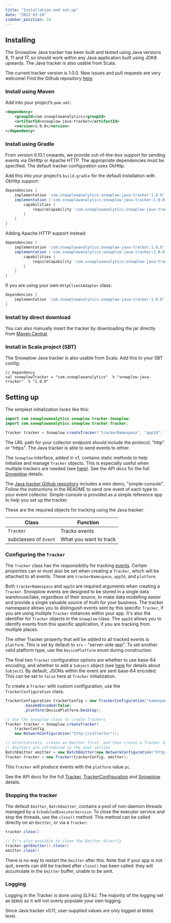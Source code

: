 ```yaml
---
title: "Installation and set-up"
date: "2022-03-24"
sidebar_position: 10
---
```


## Installing

The Snowplow Java tracker has been built and tested using Java versions 8, 11 and 17, so should work within any Java application built using JDK8 upwards. The Java tracker is also usable from Scala. 

The current tracker version is 1.0.0. New issues and pull requests are very welcome! Find the Github repository [here](https://github.com/snowplow/snowplow-java-tracker).  

### Install using Maven
Add into your project’s `pom.xml`:
```xml
<dependency>
    <groupId>com.snowplowanalytics</groupId>
    <artifactId>snowplow-java-tracker</artifactId>
    <version>1.0.0</version>
</dependency>
```
### Install using Gradle
From version 0.10.1 onwards, we provide out-of-the-box support for sending events via OkHttp or Apache HTTP. The appropriate dependencies must be specified. The default tracker configuration uses OkHttp.  

Add this into your project’s `build.gradle` for the default installation with OkHttp support:
```groovy
dependencies {
    implementation 'com.snowplowanalytics:snowplow-java-tracker:1.0.0'
    implementation ('com.snowplowanalytics:snowplow-java-tracker:1.0.0') {
        capabilities {
            requireCapability 'com.snowplowanalytics:snowplow-java-tracker-okhttp-support'
        }
    }
}
```
Adding Apache HTTP support instead:
```groovy
dependencies {
    implementation 'com.snowplowanalytics:snowplow-java-tracker:1.0.0'
    implementation ('com.snowplowanalytics:snowplow-java-tracker:1.0.0') {
        capabilities {
            requireCapability 'com.snowplowanalytics:snowplow-java-tracker-apachehttp-support'
        }
    }
}
```

If you are using your own `HttpClientAdapter` class:
```groovy
dependencies {
    implementation 'com.snowplowanalytics:snowplow-java-tracker:1.0.0'
}
```

### Install by direct download
You can also manually insert the tracker by downloading the jar directly from [Maven Central](https://search.maven.org/search?q=a:snowplow-java-tracker).

### Install in Scala project (SBT)
The Snowplow Java tracker is also usable from Scala. Add this to your SBT config:
```
// Dependency
val snowplowTracker = "com.snowplowanalytics"  % "snowplow-java-tracker"  % "1.0.0"
```

## Setting up

The simplest initialization looks like this:
```java
import com.snowplowanalytics.snowplow.tracker.Snowplow;
import com.snowplowanalytics.snowplow.tracker.Tracker;

Tracker tracker = Snowplow.createTracker("trackerNamespace", "appId", "http://collectorEndpoint");
```
The URL path for your collector endpoint should include the protocol, "http" or "https". The Java tracker is able to send events to either.  

The `Snowplow` interface, added in v1, contains static methods to help initialise and manage `Tracker` objects. This is especially useful when multiple trackers are needed (see [here](/docs/collecting-data/collecting-from-own-applications/java-tracker/using-multiple-trackers/index.md)). See the API docs for the full [Snowplow](https://snowplow.github.io/snowplow-java-tracker/index.html?com/snowplowanalytics/snowplow/tracker/Snowplow.html) details.

The [Java tracker Github repository](https://github.com/snowplow/snowplow-java-tracker) includes a mini demo, "simple-console". Follow the instructions in the README to send one event of each type to your event collector. Simple-console is provided as a simple reference app to help you set up the tracker.

These are the required objects for tracking using the Java tracker:

| Class                 | Function               |
|-----------------------|------------------------|
| `Tracker`             | Tracks events          |
| subclasses of `Event` | What you want to track |

### Configuring the `Tracker`

The `Tracker` class has the responsibility for tracking [events](/docs/collecting-data/collecting-from-own-applications/java-tracker/tracking-events/index.md). Certain properties can or must also be set when creating a `Tracker`, which will be attached to all events. These are `trackerNamespace`, `appId`, and `platform`.

Both `trackerNamespace` and `appId` are required arguments when creating a `Tracker`. Snowplow events are designed to be stored in a single data warehouse/lake, regardless of their source, to make data modelling easier and provide a single valuable source of truth for your business. The tracker namespace allows you to distinguish events sent by this specific `Tracker`, if you are using multiple `Tracker` instances within your app. It's also the identifier for `Tracker` objects in the `Snowplow` class. The `appId` allows you to identify events from this specific application, if you are tracking from multiple places. 

The other Tracker property that will be added to all tracked events is `platform`. This is set by default to `srv` - "server-side app". To set another valid platform type, use the `DevicePlatform` enum during construction.

The final two `Tracker` configuration options are whether to use base-64 encoding, and whether to add a `Subject` object (see [here](/docs/collecting-data/collecting-from-own-applications/java-tracker/tracking-specific-client-side-properties/index.md) for details about `Subject`). By default, JSONs within the event are sent base-64 encoded. This can be set to `false` here at `Tracker` initialization.

To create a `Tracker` with custom configuration, use the `TrackerConfiguration` class. 
```java
TrackerConfiguration trackerConfig = new TrackerConfiguration("namespace", "appId")
        .base64Encoded(false)
        .platform(DevicePlatform.Desktop);

// Use the Snowplow class to create Trackers
Tracker tracker = Snowplow.createTracker(
    trackerConfig,
    new NetworkConfiguration("http://collector"));

// Alternatively, create an Emitter first, and then create a Tracker directly
// Emitters are introduced in the next section
BatchEmitter emitter = new BatchEmitter(new NetworkConfiguration("http://collector"));
Tracker tracker = new Tracker(trackerConfig, emitter);
```
This `Tracker` will produce events with the `platform` value `pc`.

See the API docs for the full [Tracker](https://snowplow.github.io/snowplow-java-tracker/index.html?com/snowplowanalytics/snowplow/tracker/Tracker.html), [TrackerConfiguration](https://snowplow.github.io/snowplow-java-tracker/index.html?com/snowplowanalytics/snowplow/tracker/configuration/TrackerConfiguration.html) and [Snowplow](https://snowplow.github.io/snowplow-java-tracker/index.html?com/snowplowanalytics/snowplow/tracker/Snowplow.html) details.

### Stopping the tracker

The default `Emitter`, `BatchEmitter`, contains a pool of non-daemon threads managed by a `ScheduledExecutorService`. To close the executor service and stop the threads, use the `close()` method. This method can be called directly on an `Emitter`, or via a `Tracker`:

```java
tracker.close()

// It's also possible to close the Emitter directly
tracker.getEmitter().close()
emitter.close()
```

There is no way to restart the `Emitter` after this. Note that if your app is not quit, events can still be tracked after `close()` has been called: they will accumulate in the `Emitter` buffer, unable to be sent.

### Logging

Logging in the Tracker is done using SLF4J. The majority of the logging set as `DEBUG` so it will not overly populate your own logging.

Since Java tracker v0.11, user-supplied values are only logged at `DEBUG` level.
